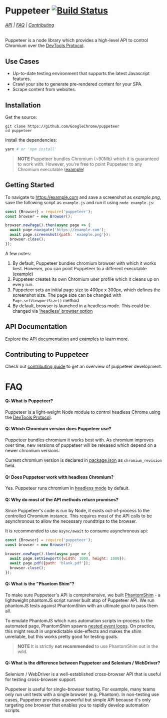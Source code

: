 # Puppeteer [![Build Status](https://travis-ci.com/GoogleChrome/puppeteer.svg?token=8jabovWqb8afz5RDcYqx&branch=master)](https://travis-ci.com/GoogleChrome/puppeteer) 
###### [API](docs/api.md) | [FAQ](#faq) | [Contributing](https://github.com/GoogleChrome/puppeteer/blob/master/CONTRIBUTING.md)

Puppeteer is a node library which provides a high-level API to control Chromium over the [DevTools Protocol](https://chromedevtools.github.io/devtools-protocol/).


## Use Cases
* Up-to-date testing environment that supports the latest Javascript features.
* Crawl your site to generate pre-rendered content for your SPA.
* Scrape content from websites.

## Installation

Get the source:

```
git clone https://github.com/GoogleChrome/puppeteer
cd puppeteer
```

Install the dependencies:

```sh
yarn # or 'npm install'
```
> **NOTE** Puppeteer bundles Chromium (~90Mb) which it is guaranteed to work with. However, you're free to point Puppeteer to any Chromium executable ([example](https://github.com/GoogleChrome/puppeteer/blob/master/examples/custom-chromium-revision.js))


## Getting Started

To navigate to https://example.com and save a screenshot as *example.png*, save the following script as `example.js` and run it using `node example.js`:

```js
const {Browser} = require('puppeteer');
const browser = new Browser();

browser.newPage().then(async page => {
  await page.navigate('https://example.com');
  await page.screenshot({path: 'example.png'});
  browser.close();
});
```

A few notes:

1. By default, Puppeteer bundles chromium browser with which it works best. However, you can point Puppeteer to a different executable ([example](https://github.com/GoogleChrome/puppeteer/blob/master/examples/custom-chromium-revision.js))
2. Puppeteer creates its own Chromium user profile which it cleans up on every run.
3. Puppeteer sets an initial page size to 400px x 300px, which defines the screenshot size. The page size can be changed with `Page.setViewportSize()` method
4. By default, browser is launched in a headless mode. This could be changed via ['headless' browser option](https://github.com/GoogleChrome/puppeteer/blob/master/docs/api.md#new-browseroptions)

## API Documentation

Explore the [API documentation](docs/api.md) and [examples](https://github.com/GoogleChrome/puppeteer/tree/master/examples/) to learn more.

## Contributing to Puppeteer

Check out [contributing guide](https://github.com/GoogleChrome/puppeteer/blob/master/CONTRIBUTING.md) to get an overview of puppeteer development. 

# FAQ

#### Q: What is Puppeteer?

Puppeteer is a light-weight Node module to control headless Chrome using the [DevTools Protocol](https://chromedevtools.github.io/devtools-protocol/).

#### Q: Which Chromium version does Puppeteer use?

Puppeteer bundles chromium it works best with. As chromium improves over time,   new versions of puppeteer will be released which depend on a newer chromium versions.

Current chromium version is declared in [package.json](https://github.com/GoogleChrome/puppeteer/blob/master/package.json) as `chromium_revision` field.

#### Q: Does Puppeteer work with headless Chromium?

Yes. Puppeteer runs chromium in [headless mode](https://developers.google.com/web/updates/2017/04/headless-chrome) by default.

#### Q: Why do most of the API methods return promises?

Since Puppeteer's code is run by Node, it exists out-of-process to the controlled Chromium instance. This requires most of the API calls to be asynchronous to allow the necessary roundtrips to the browser.

It is recommended to use `async/await` to consume asynchronous api:
```js
const {Browser} = require('puppeteer');
const browser = new Browser();

browser.newPage().then(async page => {
  await page.setViewport({width: 1000, height: 1000});
  await page.pdf({path: 'blank.pdf'});
  browser.close();
});
```

#### Q: What is the "Phantom Shim"?

To make sure Puppeteer's API is comprehensive, we built [PhantomShim](https://github.com/GoogleChrome/puppeteer/tree/master/phantom_shim) - a lightweight phantomJS script runner built atop of Puppeteer API. We run phantomJS tests against PhantomShim with an ultimate goal to pass them all.

To emulate PhantomJS which runs automation scripts in-process to the automated page, PhantomShim spawns [nested event loops](https://github.com/abbr/deasync). On practice, this might result in unpredictable side-effects and makes the shim unreliable, but this works pretty good for testing goals.

> **NOTE** It is strictly **not recommended** to use PhantomShim out in the wild.

#### Q: What is the difference between Puppeteer and Selenium / WebDriver?

Selenium / WebDriver is a well-established cross-browser API that is useful for testing cross-browser support.

Puppeteer is useful for single-browser testing. For example, many teams only run unit tests with a single browser (e.g. Phantom). In non-testing use cases, Puppeteer provides a powerful but simple API because it's only targeting one browser that enables you to rapidly develop automation scripts.
